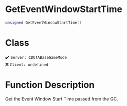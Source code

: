 # GetEventWindowStartTime
```lua
unsigned GetEventWindowStartTime()
```
# Class
✔️ `Server: CDOTABaseGameMode`  
❌ `Client: undefined`  

# Function Description
Get the Event Window Start Time passed from the GC.
